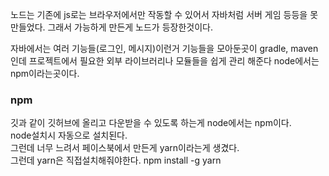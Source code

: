 노드는 기존에 js로는 브라우저에서만 작동할 수 있어서 자바처럼 서버 게임 등등을 못만들었다.
그래서 가능하게 만든게 노드가 등장한것이다.

자바에서는 여러 기능들(로그인, 메시지)이런거 기능들을 모아둔곳이 gradle, maven인데 프로젝트에서 필요한 외부 라이브러리나 모듈들을 쉽게 관리 해준다
node에서는 npm이라는곳이다.

### npm
깃과 같이 깃허브에 올리고 다운받을 수 있도록 하는게 node에서는 npm이다. <br>
node설치시 자동으로 설치된다.<br>
그런데 너무 느려서 페이스북에서 만든게 yarn이라는게 생겼다.<br>
그런데 yarn은 직접설치해줘야한다.
npm install -g yarn
